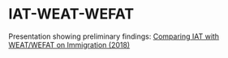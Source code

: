 # IAT-WEAT-WEFAT


Presentation showing preliminary findings: [Comparing IAT with WEAT/WEFAT on Immigration (2018)](https://github.com/kariemoorman/iat-weat-wefat/blob/main/bias_and_cognition_presentation_2018_moorman_karie.pdf)
